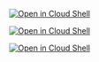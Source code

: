 [![Open in Cloud Shell](http://gstatic.com/cloudssh/images/open-btn.svg)](https://console.cloud.google.com/cloudshell/open?git_repo=https://github.com/rileykarson/terraform-provider-google.git&working_dir=example&image=gcr.io/graphite-cloud-shell-images/terraform:latest&open_in_editor=main.tf&print=../motd&tutorial=./tutorial.md)

[![Open in Cloud Shell](http://gstatic.com/cloudssh/images/open-btn.svg)](https://console.cloud.google.com/cloudshell/open?cloudshell_git_repo=https://github.com/rileykarson/terraform-provider-google.git&cloudshell_working_dir=example&cloudshell_image=gcr.io/graphite-cloud-shell-images/terraform:latest&cloudshell_open_in_editor=main.tf&cloudshell_print=../motd&cloudshell_tutorial=./tutorial.md)



[![Open in Cloud Shell](http://gstatic.com/cloudssh/images/open-btn.svg)](https://console.cloud.google.com/cloudshell/open?cloudshell_git_repo=https://github.com/terraform-google-modules/docs-examples.git&cloudshell_git_branch=blog-postcloudshell_working_dir=instance_with_ip&cloudshell_image=gcr.io/graphite-cloud-shell-images/terraform:latest&cloudshell_open_in_editor=main.tf&cloudshell_print=./motd&cloudshell_tutorial=./tutorial.md)
